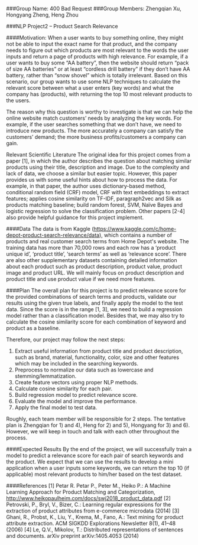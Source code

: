 ###Group Name: 400 Bad Request
###Group Members: Zhengqian Xu, Hongyang Zheng, Heng Zhou

###NLP Project2 – Product Search Relevance

####Motivation:
When a user wants to buy something online, they might not be able to input the exact name for that product, and the company needs to figure out which products are most relevant to the words the user inputs and return a page of products with high relevance. For example, if a user wants to buy some “AA battery”, then the website should return “pack of size AA batteries” or at least “cordless drill battery” if they don’t have AA battery, rather than “snow shovel” which is totally irrelevant. Based on this scenario, our group wants to use some NLP techniques to calculate the relevant score between what a user enters (key words) and what the company has (products), with returning the top 10 most relevant products to the users. 

The reason why this question is worthy to investigate is that we can help the online website match customers’ needs by analyzing the key words. For example, if the user searches something that we don’t have, we need to introduce new products. The more accurately a company can satisfy the customers’ demand; the more business profits/customers a company can gain.

Relevant Scientific Literature
The original idea for this project comes from a paper [1], in which the author describes the question about matching similar products using their title, description and image. Due to the complexity and lack of data, we choose a similar but easier topic. However, this paper provides us with some useful hints about how to process the data. For example, in that paper, the author uses dictionary-based method, conditional random field (CRF) model, CRF with text embeddings to extract features; applies cosine similarity on TF-IDF, paragraph2vec and Silk as products matching baseline; build random forest, SVM, Naïve Bayes and logistic regression to solve the classification problem. Other papers [2-4] also provide helpful guidance for this project implement.

####Data
The data is from Kaggle (https://www.kaggle.com/c/home-depot-product-search-relevance/data), which contains a number of products and real customer search terms from Home Depot's website. The training data has more than 70,000 rows and each row has a ‘product unique id’, ‘product title’, ‘search terms’ as well as ‘relevance score’. There are also other supplementary datasets containing detailed information about each product such as product description, product value, product image and product URL. We will mainly focus on product description and product title and use product value if we need more features.

####Plan
The overall plan for this project is to predict relevance score for the provided combinations of search terms and products, validate our results using the given true labels, and finally apply the model to the test data. Since the score is in the range [1, 3], we need to build a regression model rather than a classification model. Besides that, we may also try to calculate the cosine similarity score for each combination of keyword and product as a baseline. 

Therefore, our project may follow the next steps:
1) Extract useful information from product title and product description, such as brand, material, functionality, color, size and other features which may be included in the searching keywords. 
2) Preprocess to normalize our data such as lowercase and stemming/lemmatization.
3) Create feature vectors using proper NLP methods. 
4) Calculate cosine similarity for each pair.
5) Build regression model to predict relevance score.
6) Evaluate the model and improve the performance.
7) Apply the final model to test data.

Roughly, each team member will be responsible for 2 steps. The tentative plan is Zhengqian for 1) and 4), Heng for 2) and 5), Hongyang for 3) and 6). However, we will keep in touch and talk with each other throughout the process. 

####Expected Results
By the end of the project, we will successfully train a model to predict a relevance score for each pair of search keywords and the product. We expect that we can use the results to develop a mini application when a user inputs some keywords, we can return the top 10 (if applicable) most relevant products to him/her based on the test dataset. 

####References
[1] Petar R. Petar P., Peter M., Heiko P.: A Machine Learning Approach for Product Matching and Categorization, http://www.heikopaulheim.com/docs/swj2018_product_data.pdf
[2] Petrovski, P., Bryl, V., Bizer, C.: Learning regular expressions for the extraction of product attributes from e-commerce microdata (2014)
[3] Ghani, R., Probst, K., Liu, Y., Krema, M., Fano, A.: Text mining for product attribute extraction. ACM SIGKDD Explorations Newsletter 8(1), 41–48 (2006)
[4] Le, Q.V., Mikolov, T.: Distributed representations of sentences and documents. arXiv preprint arXiv:1405.4053 (2014)


